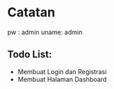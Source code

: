 # Catatan
pw : admin
uname: admin

## Todo List:

- Membuat Login dan Registrasi
- Membuat Halaman Dashboard
